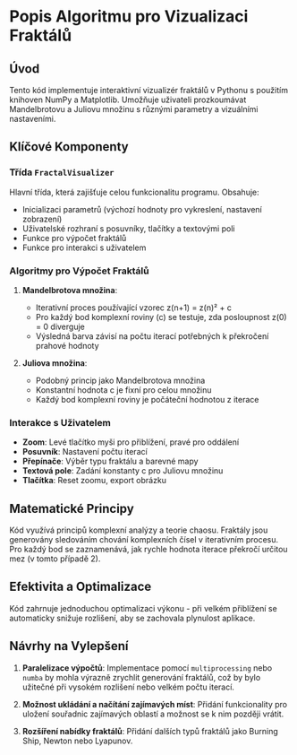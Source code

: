 # Popis Algoritmu pro Vizualizaci Fraktálů

## Úvod

Tento kód implementuje interaktivní vizualizér fraktálů v Pythonu s použitím knihoven NumPy a Matplotlib. Umožňuje uživateli prozkoumávat Mandelbrotovu a Juliovu množinu s různými parametry a vizuálními nastaveními.

## Klíčové Komponenty

### Třída `FractalVisualizer`

Hlavní třída, která zajišťuje celou funkcionalitu programu. Obsahuje:

- Inicializaci parametrů (výchozí hodnoty pro vykreslení, nastavení zobrazení)
- Uživatelské rozhraní s posuvníky, tlačítky a textovými poli
- Funkce pro výpočet fraktálů
- Funkce pro interakci s uživatelem

### Algoritmy pro Výpočet Fraktálů

1. **Mandelbrotova množina**:
   - Iterativní proces používající vzorec z(n+1) = z(n)² + c
   - Pro každý bod komplexní roviny (c) se testuje, zda posloupnost z(0) = 0 diverguje
   - Výsledná barva závisí na počtu iterací potřebných k překročení prahové hodnoty

2. **Juliova množina**:
   - Podobný princip jako Mandelbrotova množina
   - Konstantní hodnota c je fixní pro celou množinu
   - Každý bod komplexní roviny je počáteční hodnotou z iterace

### Interakce s Uživatelem

- **Zoom**: Levé tlačítko myši pro přiblížení, pravé pro oddálení
- **Posuvník**: Nastavení počtu iterací
- **Přepínače**: Výběr typu fraktálu a barevné mapy
- **Textová pole**: Zadání konstanty c pro Juliovu množinu
- **Tlačítka**: Reset zoomu, export obrázku

## Matematické Principy

Kód využívá principů komplexní analýzy a teorie chaosu. Fraktály jsou generovány sledováním chování komplexních čísel v iterativním procesu. Pro každý bod se zaznamenává, jak rychle hodnota iterace překročí určitou mez (v tomto případě 2).

## Efektivita a Optimalizace

Kód zahrnuje jednoduchou optimalizaci výkonu - při velkém přiblížení se automaticky snižuje rozlišení, aby se zachovala plynulost aplikace.

## Návrhy na Vylepšení

1. **Paralelizace výpočtů**: Implementace pomocí `multiprocessing` nebo `numba` by mohla výrazně zrychlit generování fraktálů, což by bylo užitečné při vysokém rozlišení nebo velkém počtu iterací.

2. **Možnost ukládání a načítání zajímavých míst**: Přidání funkcionality pro uložení souřadnic zajímavých oblastí a možnost se k nim později vrátit.

3. **Rozšíření nabídky fraktálů**: Přidání dalších typů fraktálů jako Burning Ship, Newton nebo Lyapunov.
